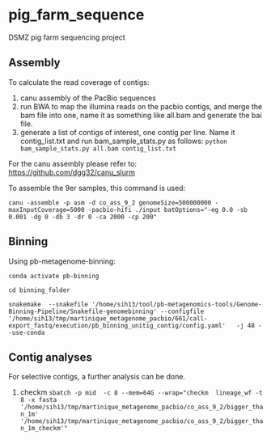 
# pig_farm_sequence
DSMZ pig farm sequencing project

## Assembly
To calculate the read coverage of contigs:

 1. canu assembly of the PacBio sequences
 2. run BWA to map the illumina reads on the pacbio contigs, and merge the bam file into one, name it as something like all.bam and generate the bai file.
 3. generate a list of contigs of interest, one contig per line. Name it contig_list.txt and run bam_sample_stats.py as follows:
`python bam_sample_stats.py all.bam contig_list.txt`

For the canu assembly please refer to:
 https://github.com/dgg32/canu_slurm
 
To assemble the 9er samples, this command is used:

`canu -assemble -p asm -d co_ass_9_2 genomeSize=500000000 -maxInputCoverage=5000 -pacbio-hifi ./input batOptions="-eg 0.0 -sb 0.001 -dg 0 -db 3 -dr 0 -ca 2000 -cp 200"`

## Binning
Using pb-metagenome-binning:

`conda activate pb-binning`

`cd binning_folder`

`snakemake  --snakefile '/home/sih13/tool/pb-metagenomics-tools/Genome-Binning-Pipeline/Snakefile-genomebinning' --configfile '/home/sih13/tmp/martinique_metagenome_pacbio/661/call-export_fastq/execution/pb_binning_unitig_contig/config.yaml'   -j 48 --use-conda`

## Contig analyses
For selective contigs, a further analysis can be done.

1. checkm
`sbatch -p mid  -c 8 --mem=64G --wrap="checkm  lineage_wf -t 8 -x fasta '/home/sih13/tmp/martinique_metagenome_pacbio/co_ass_9_2/bigger_than_1m' '/home/sih13/tmp/martinique_metagenome_pacbio/co_ass_9_2/bigger_than_1m_checkm'"`
